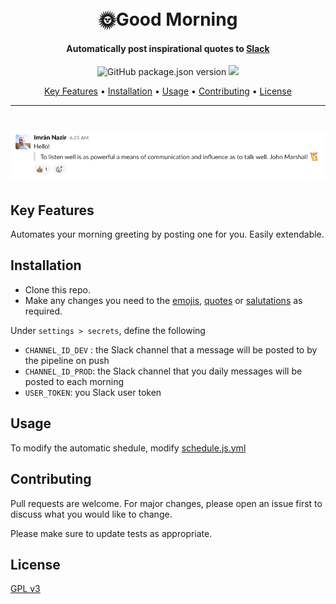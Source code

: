 <h1 align="center">
  <br>
  🌞Good Morning
</h1>

<h4 align="center">Automatically post inspirational quotes to 
<a href="https://slack.com">Slack</a>
</h4>

<p align="center">
  <a>
    <img alt="GitHub package.json version" src="https://img.shields.io/github/package-json/v/timebandit/good-morning">
  </a>
  <a href="https://github.com/TimeBandit/good-morning/workflows/Node.js%20CI/badge.svg">
    <img src="https://github.com/TimeBandit/good-morning/workflows/Node.js%20CI/badge.svg">
  </a>
</p>

<p align="center">
  <a href="#key-features">Key Features</a> •
  <a href="#installation">Installation</a> •
  <a href="#usage">Usage</a> •
  <a href="#contributing">Contributing</a> •
  <a href="#license">License</a>
</p>

<hr>
<h1 align="center">
  <img src="./src/assets/banner.png">
</h1>

## Key Features

Automates your morning greeting by posting one for you. Easily extendable.

## Installation

- Clone this repo.
- Make any changes you need to the [emojis](src/emojis.ts), [quotes](src/quotes.ts) or [salutations](src/salutations.ts) as required.

Under `settings > secrets`, define the following

- `CHANNEL_ID_DEV` : the Slack channel that a message will be posted to by the pipeline on push
- `CHANNEL_ID_PROD`: the Slack channel that you daily messages will be posted to each morning
- `USER_TOKEN`: you Slack user token

## Usage

To modify the automatic shedule, modify [schedule.js.yml](.github/workflows/schedule.js.yml)

## Contributing

Pull requests are welcome. For major changes, please open an issue first to discuss what you would like to change.

Please make sure to update tests as appropriate.

## License

[GPL v3](https://choosealicense.com/licenses/gpl-3.0)
